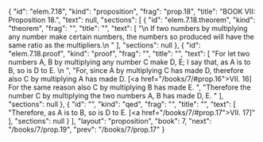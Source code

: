 {
  "id": "elem.7.18",
  "kind": "proposition",
  "frag": "prop.18",
  "title": "BOOK VII: Proposition 18.",
  "text": null,
  "sections": [
    {
      "id": "elem.7.18.theorem",
      "kind": "theorem",
      "frag": "",
      "title": "",
      "text": [
        "\n       If two numbers by multiplying any number make certain numbers, the numbers so produced will have the same ratio as the multipliers.\n      "
      ],
      "sections": null
    },
    {
      "id": "elem.7.18.proof",
      "kind": "proof",
      "frag": "",
      "title": "",
      "text": [
        "For let two numbers A, B by multiplying any number C make D, E; I say that, as A is to B, so is D to E. \n      ",
        "For, since A by multiplying C has made D, therefore also C by multiplying A has made D. [<a href=\"/books/7/#prop.16\">VII. 16</a>] For the same reason also C by multiplying B has made E. ",
        "Therefore the number C by multiplying the two numbers A, B has made D, E. "
      ],
      "sections": null
    },
    {
      "id": "",
      "kind": "qed",
      "frag": "",
      "title": "",
      "text": [
        "Therefore, as A is to B, so is D to E. [<a href=\"/books/7/#prop.17\">VII. 17</a>]"
      ],
      "sections": null
    }
  ],
  "layout": "proposition",
  "book": 7,
  "next": "/books/7/prop.19",
  "prev": "/books/7/prop.17"
}
